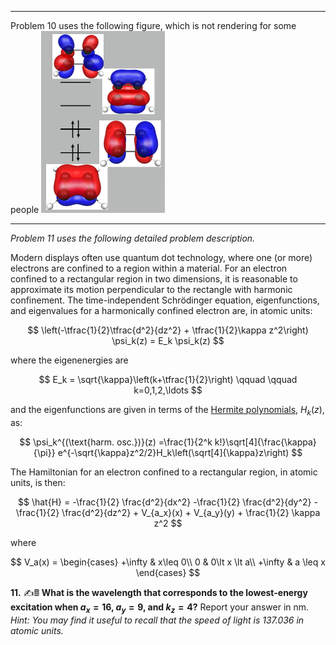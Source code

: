 -----
Problem 10 uses the following figure, which is not rendering for some people
![image](../linkedFiles/butadiene.bmp)

----
*Problem 11 uses the following detailed problem description.*

Modern displays often use quantum dot technology, where one (or more) electrons are confined to a region within a material. For an electron confined to a rectangular region in two dimensions, it is reasonable to approximate its motion perpendicular to the rectangle with harmonic confinement. The time-independent Schr&ouml;dinger equation, eigenfunctions, and eigenvalues for a harmonically confined electron are, in atomic units:

$$
\left(-\tfrac{1}{2}\tfrac{d^2}{dz^2} + \tfrac{1}{2}\kappa z^2\right) \psi_k(z) = E_k \psi_k(z)
$$

where the eigenenergies are

$$
E_k = \sqrt{\kappa}\left(k+\tfrac{1}{2}\right) \qquad \qquad k=0,1,2,\ldots
$$

and the eigenfunctions are given in terms of the [Hermite polynomials](https://en.wikipedia.org/wiki/Hermite_polynomials), $H_k(z)$, as:

$$
\psi_k^{(\text{harm. osc.})}(z) =\frac{1}{2^k k!}\sqrt[4]{\frac{\kappa}{\pi}}
e^{-\sqrt{\kappa}z^2/2}H_k\left(\sqrt[4]{\kappa}z\right)
$$

The Hamiltonian for an electron confined to a rectangular region, in atomic units, is then:

$$
\hat{H} = -\frac{1}{2} \frac{d^2}{dx^2} -\frac{1}{2} \frac{d^2}{dy^2} -\frac{1}{2} \frac{d^2}{dz^2} + V_{a_x}(x) + V_{a_y}(y) + \frac{1}{2} \kappa z^2
$$

where

$$
V_a(x) = 
\begin{cases}
    +\infty & x\leq 0\\
    0       & 0\lt x \lt a\\
    +\infty & a \leq x
\end{cases}
$$

**11.** &#x270d;&#xfe0f;&#x1F5A9; **What is the wavelength that corresponds to the lowest-energy excitation when $a_x = 16$, $a_y = 9$, and $k_z = 4$?** Report your answer in nm. *Hint: You may find it useful to recall that the speed of light is 137.036 in atomic units.*
